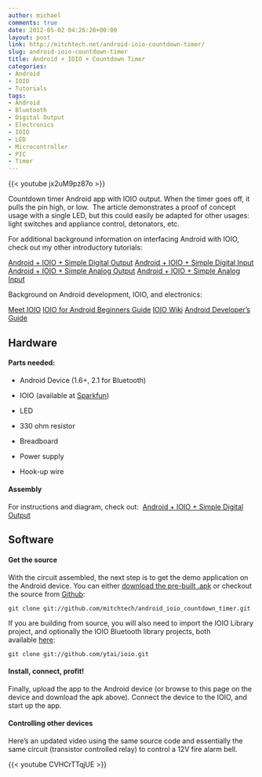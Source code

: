 ```yaml
---
author: michael
comments: true
date: 2012-05-02 04:26:28+00:00
layout: post
link: http://mitchtech.net/android-ioio-countdown-timer/
slug: android-ioio-countdown-timer
title: Android + IOIO + Countdown Timer
categories:
- Android
- IOIO
- Tutorials
tags:
- Android
- Bluetooth
- Digital Output
- Electronics
- IOIO
- LED
- Microcontroller
- PIC
- Timer
---
```


{{< youtube jx2uM9pz87o >}}

Countdown timer Android app with IOIO output. When the timer goes off, it pulls the pin high, or low.  The article demonstrates a proof of concept usage with a single LED, but this could easily be adapted for other usages: light switches and appliance control, detonators, etc.

For additional background information on interfacing Android with IOIO, check out my other introductory tutorials:

[Android + IOIO + Simple Digital Output](http://mitchtech.net/android-ioio-simple-digital-output/)
[Android + IOIO + Simple Digital Input](http://mitchtech.net/android-ioio-simple-digital-input/)
[Android + IOIO + Simple Analog Output](http://mitchtech.net/android-ioio-simple-analog-output/)
[Android + IOIO + Simple Analog Input](http://mitchtech.net/android-ioio-simple-analog-input/)

Background on Android development, IOIO, and electronics:

[Meet IOIO](http://ytai-mer.blogspot.com/2011/04/meet-ioio-io-for-android.html)
[IOIO for Android Beginners Guide](http://www.sparkfun.com/tutorials/280)
[IOIO Wiki](https://github.com/ytai/ioio/wiki)
[Android Developer’s Guide](http://developer.android.com/guide/index.html)

## Hardware

#### Parts needed:

  * Android Device (1.6+, 2.1 for Bluetooth)

  * IOIO (available at [Sparkfun](http://www.sparkfun.com/products/10748))

  * LED

  * 330 ohm resistor

  * Breadboard

  * Power supply

  * Hook-up wire

#### Assembly

For instructions and diagram, check out:  [Android + IOIO + Simple Digital Output](http://mitchtech.net/android-ioio-simple-digital-output/)

## Software

#### Get the source

With the circuit assembled, the next step is to get the demo application on the Android device. You can either [download the pre-built .apk](http://mitch-tech.appspot.com/ioio/IOIOCountdownTimer.apk) or checkout the source from [Github](https://github.com/mitchtech/android_ioio_countdown_timer):

```
git clone git://github.com/mitchtech/android_ioio_countdown_timer.git
```

If you are building from source, you will also need to import the IOIO Library project, and optionally the IOIO Bluetooth library projects, both available [here](https://github.com/ytai/ioio):

```
git clone git://github.com/ytai/ioio.git
```

#### Install, connect, profit!

Finally, upload the app to the Android device (or browse to this page on the device and download the apk above). Connect the device to the IOIO, and start up the app.

#### Controlling other devices

Here’s an updated video using the same source code and essentially the same circuit (transistor controlled relay) to control a 12V fire alarm bell.

{{< youtube CVHCrTTqjUE >}}
